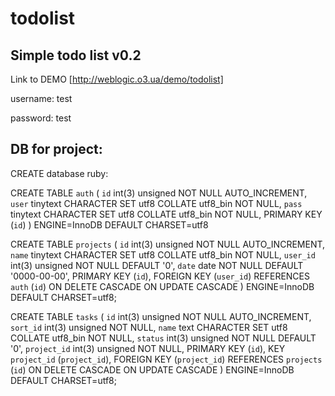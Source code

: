 todolist
========

## Simple todo list v0.2
Link to DEMO [http://weblogic.o3.ua/demo/todolist]

username: test

password: test

## DB for project:

CREATE database ruby:

CREATE TABLE `auth` (
  `id` int(3) unsigned NOT NULL AUTO_INCREMENT,
  `user` tinytext CHARACTER SET utf8 COLLATE utf8_bin NOT NULL,
  `pass` tinytext CHARACTER SET utf8 COLLATE utf8_bin NOT NULL,
  PRIMARY KEY (`id`)
) ENGINE=InnoDB DEFAULT CHARSET=utf8

CREATE TABLE `projects` (
  `id` int(3) unsigned NOT NULL AUTO_INCREMENT,
  `name` tinytext CHARACTER SET utf8 COLLATE utf8_bin NOT NULL,
  `user_id` int(3) unsigned NOT NULL DEFAULT '0',
  `date` date NOT NULL DEFAULT '0000-00-00',
  PRIMARY KEY (`id`),
  FOREIGN KEY (`user_id`) REFERENCES `auth` (`id`) ON DELETE CASCADE ON UPDATE CASCADE
) ENGINE=InnoDB DEFAULT CHARSET=utf8;

CREATE TABLE `tasks` (
  `id` int(3) unsigned NOT NULL AUTO_INCREMENT,
  `sort_id` int(3) unsigned NOT NULL,
  `name` text CHARACTER SET utf8 COLLATE utf8_bin NOT NULL,
  `status` int(3) unsigned NOT NULL DEFAULT '0',
  `project_id` int(3) unsigned NOT NULL,
  PRIMARY KEY (`id`),
  KEY `project_id` (`project_id`),
  FOREIGN KEY (`project_id`) REFERENCES `projects` (`id`) ON DELETE CASCADE ON UPDATE CASCADE
) ENGINE=InnoDB DEFAULT CHARSET=utf8;
